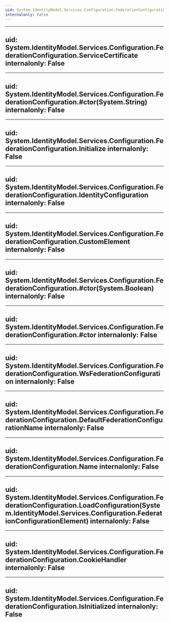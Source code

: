 ```yaml
---
uid: System.IdentityModel.Services.Configuration.FederationConfiguration
internalonly: False
---
```


---
uid: System.IdentityModel.Services.Configuration.FederationConfiguration.ServiceCertificate
internalonly: False
---

---
uid: System.IdentityModel.Services.Configuration.FederationConfiguration.#ctor(System.String)
internalonly: False
---

---
uid: System.IdentityModel.Services.Configuration.FederationConfiguration.Initialize
internalonly: False
---

---
uid: System.IdentityModel.Services.Configuration.FederationConfiguration.IdentityConfiguration
internalonly: False
---

---
uid: System.IdentityModel.Services.Configuration.FederationConfiguration.CustomElement
internalonly: False
---

---
uid: System.IdentityModel.Services.Configuration.FederationConfiguration.#ctor(System.Boolean)
internalonly: False
---

---
uid: System.IdentityModel.Services.Configuration.FederationConfiguration.#ctor
internalonly: False
---

---
uid: System.IdentityModel.Services.Configuration.FederationConfiguration.WsFederationConfiguration
internalonly: False
---

---
uid: System.IdentityModel.Services.Configuration.FederationConfiguration.DefaultFederationConfigurationName
internalonly: False
---

---
uid: System.IdentityModel.Services.Configuration.FederationConfiguration.Name
internalonly: False
---

---
uid: System.IdentityModel.Services.Configuration.FederationConfiguration.LoadConfiguration(System.IdentityModel.Services.Configuration.FederationConfigurationElement)
internalonly: False
---

---
uid: System.IdentityModel.Services.Configuration.FederationConfiguration.CookieHandler
internalonly: False
---

---
uid: System.IdentityModel.Services.Configuration.FederationConfiguration.IsInitialized
internalonly: False
---
